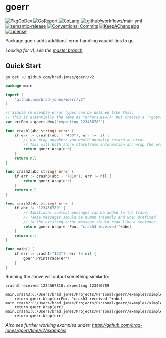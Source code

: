 # goerr

[![PkgGoDev](https://pkg.go.dev/badge/github.com/brad-jones/goerr/v2)](https://pkg.go.dev/github.com/brad-jones/goerr/v2)
[![GoReport](https://goreportcard.com/badge/github.com/brad-jones/goerr/v2)](https://goreportcard.com/report/github.com/brad-jones/goerr/v2)
[![GoLang](https://img.shields.io/badge/golang-%3E%3D%201.15.1-lightblue.svg)](https://golang.org)
![.github/workflows/main.yml](https://github.com/brad-jones/goerr/workflows/.github/workflows/main.yml/badge.svg?branch=v2)
[![semantic-release](https://img.shields.io/badge/%20%20%F0%9F%93%A6%F0%9F%9A%80-semantic--release-e10079.svg)](https://github.com/semantic-release/semantic-release)
[![Conventional Commits](https://img.shields.io/badge/Conventional%20Commits-1.0.0-yellow.svg)](https://conventionalcommits.org)
[![KeepAChangelog](https://img.shields.io/badge/Keep%20A%20Changelog-1.0.0-%23E05735)](https://keepachangelog.com/)
[![License](https://img.shields.io/github/license/brad-jones/goerr.svg)](https://github.com/brad-jones/goerr/blob/v2/LICENSE)

Package goerr adds additional error handling capabilities to go.

_Looking for v1, see the [master branch](https://github.com/brad-jones/goerr/tree/master)_

## Quick Start

`go get -u github.com/brad-jones/goerr/v2`

```go
package main

import (
	"github.com/brad-jones/goerr/v2"
)

// Simple re-useable error types can be defined like this.
// This is essentially the same as "errors.New()" but creates a `*goerr.Error`.
var errFoo = goerr.New("expecting 123456789")

func crash1(abc string) error {
	if err := crash2(abc + "456"); err != nil {
		// Use Wrap anywhere you would normally return an error
		// This will both store stackframe information and wrap the error
		return goerr.Wrap(err)
	}
	return nil
}

func crash2(abc string) error {
	if err := crash3(abc + "7810"); err != nil {
		return goerr.Wrap(err)
	}
	return nil
}

func crash3(abc string) error {
	if abc != "123456789" {
		// Additional context messages can be added to the trace.
		// These messages should be human friendly and when prefixed
		// to the existing error message should read like a sentence.
		return goerr.Wrap(errFoo, "crash3 received "+abc)
	}
	return nil
}

func main() {
	if err := crash1("123"); err != nil {
		goerr.PrintTrace(err)
	}
}
```

Running the above will output something similar to:

```
crash3 received 1234567810: expecting 123456789

main.crash3:C:/Users/brad.jones/Projects/Personal/goerr/examples/simple/main.go:32
    return goerr.Wrap(errFoo, "crash3 received "+abc)
main.crash2:C:/Users/brad.jones/Projects/Personal/goerr/examples/simple/main.go:22
    return goerr.Wrap(err)
main.crash1:C:/Users/brad.jones/Projects/Personal/goerr/examples/simple/main.go:15
    return goerr.Wrap(err)
```

_Also see further working examples under: <https://github.com/brad-jones/goerr/tree/v2/examples>_
